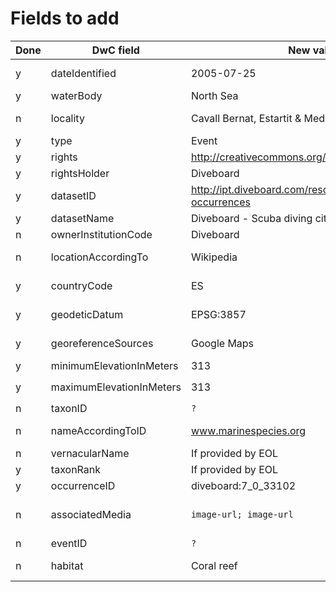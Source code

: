# Fields to add

Done | DwC field | New value | Remarks
--- | --- | --- | ---
y | dateIdentified | 2005-07-25 | Similar to `eventDate`, but just date part
y | waterBody | North Sea | 
n | locality | Cavall Bernat, Estartit & Medes Islands | Name of divespot, location
y | type | Event | `fixed value`
y | rights | http://creativecommons.org/publicdomain/zero/1.0/ | `fixed value`
y | rightsHolder | Diveboard | `fixed value`
y | datasetID | http://ipt.diveboard.com/resource.do?r=diveboard-occurrences | `fixed value`
y | datasetName | Diveboard - Scuba diving citizen sciencet| `fixed value`
n | ownerInstitutionCode | Diveboard | 
n | locationAccordingTo | Wikipedia | Depends on how location data are stored
y | countryCode | ES | Depends on how country data are stored
y | geodeticDatum | EPSG:3857 | `fixed value` if Google Maps only
y | georeferenceSources | Google Maps | `fixed value` if Google Maps only
y | minimumElevationInMeters | 313 | 
y | maximumElevationInMeters | 313 | Identical to `minimumElevationInMeters`
n | taxonID | `?` | If provided by EOL
n | nameAccordingToID | www.marinespecies.org | Identifier for the source, if provided by EOL
n | vernacularName | If provided by EOL
y | taxonRank | If provided by EOL
y | occurrenceID | diveboard:7_0_33102 | 
n | associatedMedia | `image-url; image-url` | To be discussed: should refer to the occurrence, not event
n | eventID | `?` | Dive trip ID
n | habitat | Coral reef | Controlled vocabulary for the habitat of the dive
